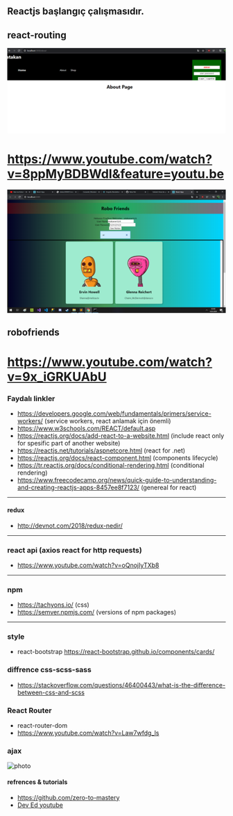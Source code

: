 
## Reactjs başlangıç çalışmasıdır. 

## react-routing

![router](https://github.com/atakanertrk/reactjs-basic-template/blob/master/Ads%C4%B1z2.png)

# https://www.youtube.com/watch?v=8ppMyBDBWdI&feature=youtu.be

![photo](https://github.com/atakanertrk/reactjs-basic-template/blob/master/Ads%C4%B1z.png)

## robofriends

# https://www.youtube.com/watch?v=9x_iGRKUAbU


### Faydalı linkler
* https://developers.google.com/web/fundamentals/primers/service-workers/ (service workers, react anlamak için önemli)
* https://www.w3schools.com/REACT/default.asp
* https://reactjs.org/docs/add-react-to-a-website.html (include react only for spesific part of another website)
* https://reactjs.net/tutorials/aspnetcore.html (react for .net)
* https://reactjs.org/docs/react-component.html (components lifecycle)
* https://tr.reactjs.org/docs/conditional-rendering.html (conditional rendering)
* https://www.freecodecamp.org/news/quick-guide-to-understanding-and-creating-reactjs-apps-8457ee8f7123/ (genereal for react)
***
#### redux
* http://devnot.com/2018/redux-nedir/
***
### react api (axios react for http requests)
* https://www.youtube.com/watch?v=oQnojIyTXb8
***
### npm
* https://tachyons.io/ (css)
* https://semver.npmjs.com/  (versions of npm packages)
***
### style
* react-bootstrap https://react-bootstrap.github.io/components/cards/
### diffrence css-scss-sass
* https://stackoverflow.com/questions/46400443/what-is-the-difference-between-css-and-scss
### React Router
* react-router-dom
* https://www.youtube.com/watch?v=Law7wfdg_ls

### ajax

![photo](https://robohash.org/3?200x200)

#### refrences & tutorials
* https://github.com/zero-to-mastery
* [Dev Ed youtube](https://www.youtube.com/watch?v=Law7wfdg_ls)
